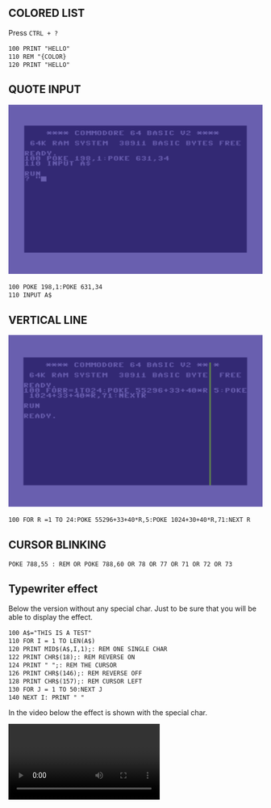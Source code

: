 ## COLORED LIST

Press `CTRL + ?`

```basic
100 PRINT "HELLO"
110 REM "{COLOR}
120 PRINT "HELLO"
```

## QUOTE INPUT

![Quote Input](images/quote-input.png)

```basic
100 POKE 198,1:POKE 631,34
110 INPUT A$
```

## VERTICAL LINE

![Vertical line](images/vertical-line.png)

```basic
100 FOR R =1 TO 24:POKE 55296+33+40*R,5:POKE 1024+30+40*R,71:NEXT R
```

## CURSOR BLINKING

```basic
POKE 788,55 : REM OR POKE 788,60 OR 78 OR 77 OR 71 OR 72 OR 73
```

## Typewriter effect

Below the version without any special char. Just to be sure that you will be able to display the effect.

```basic
100 A$="THIS IS A TEST"
110 FOR I = 1 TO LEN(A$)
120 PRINT MID$(A$,I,1);: REM ONE SINGLE CHAR
122 PRINT CHR$(18);: REM REVERSE ON
124 PRINT " ";: REM THE CURSOR
126 PRINT CHR$(146);: REM REVERSE OFF
128 PRINT CHR$(157);: REM CURSOR LEFT
130 FOR J = 1 TO 50:NEXT J
140 NEXT I: PRINT " "
```

In the video below the effect is shown with the special char.

<video src="images/typewriter.mov"></video>
